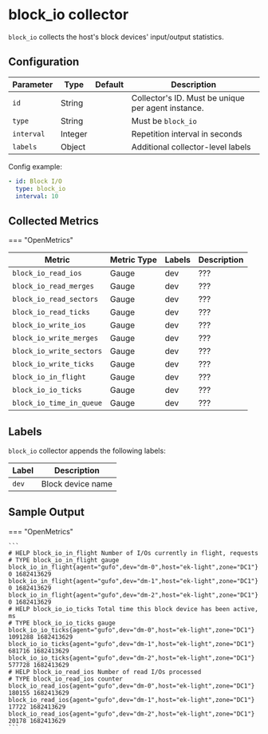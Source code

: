 # block_io collector

`block_io` collects the host's block devices' input/output statistics.

## Configuration

| Parameter  | Type    | Default | Description                                        |
|------------|---------|---------|----------------------------------------------------|
| `id`       | String  |         | Collector's ID. Must be unique per agent instance. |
| `type`     | String  |         | Must be `block_io`                                 |
| `interval` | Integer |         | Repetition interval in seconds                     |
| `labels`   | Object  |         | Additional collector-level labels                  |

Config example:

``` yaml
- id: Block I/O
  type: block_io
  interval: 10
```

## Collected Metrics

=== "OpenMetrics"

  | Metric                   | Metric Type | Labels | Description |
  |--------------------------|-------------|--------|-------------|
  | `block_io_read_ios`      | Gauge       | dev    | ???         |
  | `block_io_read_merges`   | Gauge       | dev    | ???         |
  | `block_io_read_sectors`  | Gauge       | dev    | ???         |
  | `block_io_read_ticks`    | Gauge       | dev    | ???         |
  | `block_io_write_ios`     | Gauge       | dev    | ???         |
  | `block_io_write_merges`  | Gauge       | dev    | ???         |
  | `block_io_write_sectors` | Gauge       | dev    | ???         |
  | `block_io_write_ticks`   | Gauge       | dev    | ???         |
  | `block_io_in_flight`     | Gauge       | dev    | ???         |
  | `block_io_io_ticks`      | Gauge       | dev    | ???         |
  | `block_io_time_in_queue` | Gauge       | dev    | ???         |

## Labels

`block_io` collector appends the following labels:

| Label | Description       |
|-------|-------------------|
| `dev` | Block device name |

## Sample Output

=== "OpenMetrics"

    ```
    # HELP block_io_in_flight Number of I/Os currently in flight, requests
    # TYPE block_io_in_flight gauge
    block_io_in_flight{agent="gufo",dev="dm-0",host="ek-light",zone="DC1"} 0 1682413629
    block_io_in_flight{agent="gufo",dev="dm-1",host="ek-light",zone="DC1"} 0 1682413629
    block_io_in_flight{agent="gufo",dev="dm-2",host="ek-light",zone="DC1"} 0 1682413629
    # HELP block_io_io_ticks Total time this block device has been active, ms
    # TYPE block_io_io_ticks gauge
    block_io_io_ticks{agent="gufo",dev="dm-0",host="ek-light",zone="DC1"} 1091288 1682413629
    block_io_io_ticks{agent="gufo",dev="dm-1",host="ek-light",zone="DC1"} 681716 1682413629
    block_io_io_ticks{agent="gufo",dev="dm-2",host="ek-light",zone="DC1"} 577728 1682413629
    # HELP block_io_read_ios Number of read I/Os processed
    # TYPE block_io_read_ios counter
    block_io_read_ios{agent="gufo",dev="dm-0",host="ek-light",zone="DC1"} 180155 1682413629
    block_io_read_ios{agent="gufo",dev="dm-1",host="ek-light",zone="DC1"} 17722 1682413629
    block_io_read_ios{agent="gufo",dev="dm-2",host="ek-light",zone="DC1"} 20178 1682413629
    ```